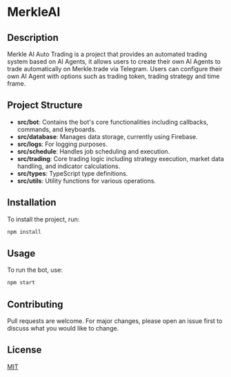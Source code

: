 # MerkleAI

## Description
Merkle AI Auto Trading is a project that provides an automated trading system based on AI Agents, it allows users to create their own AI Agents to trade automatically on Merkle.trade via Telegram. Users can configure their own AI Agent with options such as trading token, trading strategy and time frame.

## Project Structure
- **src/bot**: Contains the bot's core functionalities including callbacks, commands, and keyboards.
- **src/database**: Manages data storage, currently using Firebase.
- **src/logs**: For logging purposes.
- **src/schedule**: Handles job scheduling and execution.
- **src/trading**: Core trading logic including strategy execution, market data handling, and indicator calculations.
- **src/types**: TypeScript type definitions.
- **src/utils**: Utility functions for various operations.

## Installation
To install the project, run:
```bash
npm install
```

## Usage
To run the bot, use:
```bash
npm start
```

## Contributing
Pull requests are welcome. For major changes, please open an issue first to discuss what you would like to change.

## License
[MIT](https://choosealicense.com/licenses/mit/)
